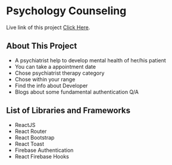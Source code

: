 # Psychology Counseling

Live link of this project [Click Here](https://psychology-counseling-ebe1f.web.app).

## About This Project
* A psychiatrist help to develop mental health of her/his patient
* You can take a appointment date
* Chose psychiatrist therapy category
* Chose within your range
* Find the info about Developer
* Blogs about some fundamental authentication Q/A

## List of Libraries and Frameworks
* ReactJS
* React Router
* React Bootstrap
* React Toast
* Firebase Authentication
* React Firebase Hooks